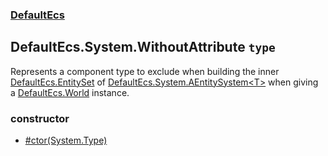 ### [DefaultEcs](./DefaultEcs 'DefaultEcs')
## DefaultEcs.System.WithoutAttribute `type`
Represents a component type to exclude when building the inner [DefaultEcs.EntitySet](./DefaultEcs-EntitySet 'DefaultEcs.EntitySet') of [DefaultEcs.System.AEntitySystem&lt;T&gt;](./DefaultEcs-System-AEntitySystem-T- 'DefaultEcs.System.AEntitySystem&lt;T&gt;') when giving a [DefaultEcs.World](./DefaultEcs-World 'DefaultEcs.World') instance.
### constructor
- [#ctor(System.Type)](./DefaultEcs-System-WithoutAttribute--ctor(System-Type) 'DefaultEcs.System.WithoutAttribute.#ctor(System.Type)')
